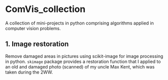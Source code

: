# ComVis_collection
A collection of mini-projects in python comprising algorithms applied in computer vision problems.  

## 1. Image restoration
Remove damaged areas in pictures using scikit-image for image processing in python. `skimage` package provides a restoration function that I applied to an old and damaged photo (scanned) of my uncle Max Kent, which was taken during the 2WW.   
